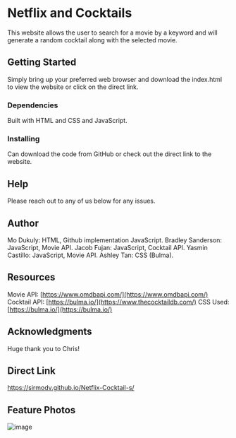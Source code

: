 # Netflix and Cocktails
This website allows the user to search for a movie by a keyword and will generate a random cocktail along with the selected movie. 

## Getting Started
Simply bring up your preferred web browser and download the index.html to view the website or click on the direct link.

### Dependencies
Built with HTML and CSS and JavaScript.

### Installing
Can download the code from GitHub or check out the direct link to the website.

## Help
Please reach out to any of us below for any issues. 

## Author
Mo Dukuly: HTML, Github implementation JavaScript.
Bradley Sanderson: JavaScript, Movie API.
Jacob Fujan: JavaScript, Cocktail API.
Yasmin Castillo: JavaScript, Movie API.
Ashley Tan: CSS (Bulma).

## Resources
Movie API: [https://www.omdbapi.com/](https://www.omdbapi.com/)
Cocktail API: [https://bulma.io/](https://www.thecocktaildb.com/)
CSS Used: [https://bulma.io/](https://bulma.io/)

## Acknowledgments
Huge thank you to Chris!


## Direct Link
https://sirmodv.github.io/Netflix-Cocktail-s/

## Feature Photos
![image](https://github.com/SirModV/Netflix-Cocktail-s/assets/128574459/2b05934d-e40c-4c7c-a08a-726756504649)
